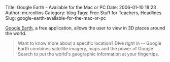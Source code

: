 Title: Google Earth - Available for the Mac or PC
Date: 2006-01-10 18:23
Author: mr.rcollins
Category: blog
Tags: Free Stuff for Teachers, Headlines
Slug: google-earth-available-for-the-mac-or-pc

[Google Earth][], a free application, allows the user to view in 3D
places around the world.

> Want to know more about a specific location? Dive right in -- Google
> Earth combines satellite imagery, maps and the power of Google Search
> to put the world's geographic information at your fingertips.

  [Google Earth]: http://earth.google.com/
